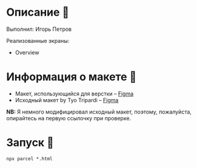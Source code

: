 # Описание 📝

Выполнил: Игорь Петров

Реализованные экраны:

- Overview 

# Информация о макете 🎨

- Макет, использующийся для верстки – [Figma](https://www.figma.com/file/u9NwZpzSEMI6cAwyU0CwDX/Web-Development-(HSE%2C-HW-%E2%84%961)?type=design&node-id=0%3A1&mode=design&t=ahkEDC5b5xTxypvS-1)
- Исходный макет by Tyo Tripardi – [Figma](https://www.figma.com/community/file/1205209225646675185)

**NB:** Я немного модифицировал исходный макет, поэтому, пожалуйста, опирайтесь на первую ссылочку при проверке.

# Запуск 🤖

```
npx parcel *.html
```
